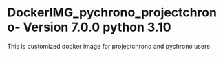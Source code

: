 # DockerIMG_pychrono_projectchrono- Version 7.0.0 python 3.10
This is customized docker image for projectchrono and pychrono users 

